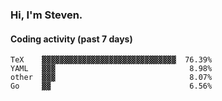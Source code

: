 ### Hi, I'm Steven.

#### Coding activity (past 7 days)
```
TeX    ▓▓▓▓▓▓▓▓▓▓▓▓▓▓▓▓▓▓▓▓▓▓▓▓▓▓▓▓▓▓  76.39%
YAML   ▓▓▓                              8.98%
other  ▓▓▓                              8.07%
Go     ▓▓                               6.56%
```
